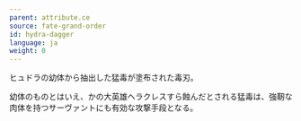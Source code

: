 ```yaml
---
parent: attribute.ce
source: fate-grand-order
id: hydra-dagger
language: ja
weight: 0
---
```


ヒュドラの幼体から抽出した猛毒が塗布された毒刃。

幼体のものとはいえ、かの大英雄ヘラクレスすら蝕んだとされる猛毒は、強靭な肉体を持つサーヴァントにも有効な攻撃手段となる。

